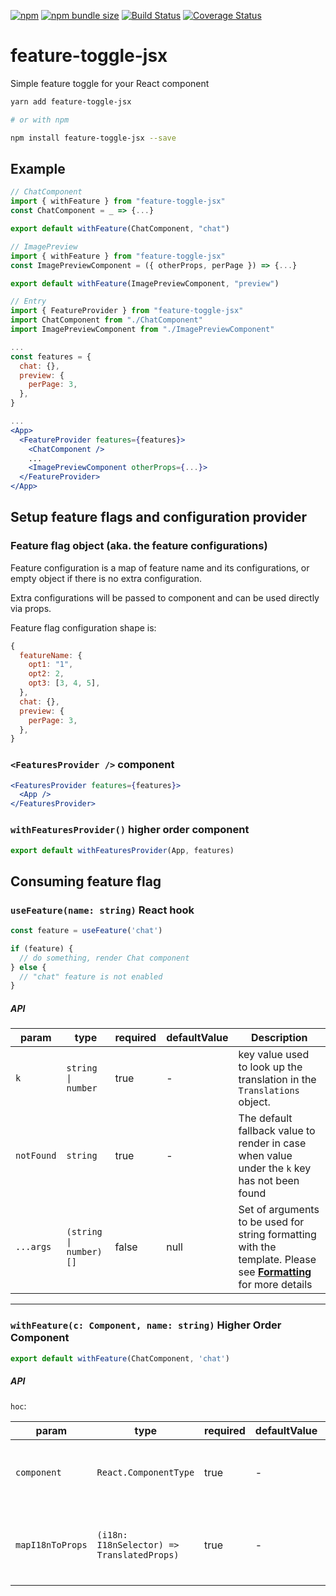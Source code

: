 [![npm](https://img.shields.io/npm/v/feature-toggle-jsx.svg)](https://www.npmjs.com/package/feature-toggle-jsx)
[![npm bundle size](https://img.shields.io/bundlephobia/minzip/feature-toggle-jsx.svg)](https://bundlephobia.com/result?p=feature-toggle-jsx)
[![Build Status](https://travis-ci.org/matmalkowski/react-handyman.svg?branch=master)](https://travis-ci.org/matmalkowski/react-handyman)
[![Coverage Status](https://coveralls.io/repos/github/matmalkowski/react-handyman/badge.svg?branch=master&service=github)](https://coveralls.io/github/matmalkowski/react-handyman?branch=master)

# feature-toggle-jsx

Simple feature toggle for your React component

```bash
yarn add feature-toggle-jsx

# or with npm

npm install feature-toggle-jsx --save
```

## Example

```jsx
// ChatComponent
import { withFeature } from "feature-toggle-jsx"
const ChatComponent = _ => {...}

export default withFeature(ChatComponent, "chat")

// ImagePreview
import { withFeature } from "feature-toggle-jsx"
const ImagePreviewComponent = ({ otherProps, perPage }) => {...}

export default withFeature(ImagePreviewComponent, "preview")

// Entry
import { FeatureProvider } from "feature-toggle-jsx"
import ChatComponent from "./ChatComponent"
import ImagePreviewComponent from "./ImagePreviewComponent"

...
const features = {
  chat: {},
  preview: {
    perPage: 3,
  },
}

...
<App>
  <FeatureProvider features={features}>
    <ChatComponent />
    ...
    <ImagePreviewComponent otherProps={...}>
  </FeatureProvider>
</App>
```

## Setup feature flags and configuration provider

### Feature flag object (aka. the feature configurations)

Feature configuration is a map of feature name and its configurations,
or empty object if there is no extra configuration.

Extra configurations will be passed to component and can be used directly
via props.

Feature flag configuration shape is:

```js
{
  featureName: {
    opt1: "1",
    opt2: 2,
    opt3: [3, 4, 5],
  },
  chat: {},
  preview: {
    perPage: 3,
  },
}
```

### `<FeaturesProvider />` component

```jsx
<FeaturesProvider features={features}>
  <App />
</FeaturesProvider>
```

### `withFeaturesProvider()` higher order component

```jsx
export default withFeaturesProvider(App, features)
```

## Consuming feature flag

### `useFeature(name: string)` React hook

```jsx
const feature = useFeature('chat')

if (feature) {
  // do something, render Chat component
} else {
  // "chat" feature is not enabled
}
```

##### API

| param      | type                   | required | defaultValue | Description                                                                                                                    |
| ---------- | ---------------------- | -------- | ------------ | ------------------------------------------------------------------------------------------------------------------------------ |
| `k`        | `string \| number`     | true     | -            | key value used to look up the translation in the `Translations` object.                                                        |
| `notFound` | `string`               | true     | -            | The default fallback value to render in case when value under the `k` key has not been found                                   |
| `...args`  | `(string \| number)[]` | false    | null         | Set of arguments to be used for string formatting with the template. Please see [**Formatting**](#Formatting) for more details |

---

### `withFeature(c: Component, name: string)` Higher Order Component

```jsx
export default withFeature(ChatComponent, 'chat')
```

##### API

`hoc`:

| param            | type                                       | required | defaultValue | Description                                                         |
| ---------------- | ------------------------------------------ | -------- | ------------ | ------------------------------------------------------------------- |
| `component`      | `React.ComponentType`                      | true     | -            | An react component that we want to bind internationalized props to. |
| `mapI18nToProps` | `(i18n: I18nSelector) => TranslatedProps)` | true     | -            | Selector function to be called when mapping translations to props.  |

